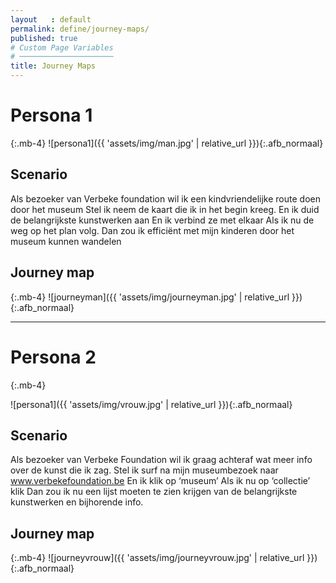 ```yaml
---
layout   : default
permalink: define/journey-maps/
published: true
# Custom Page Variables
# ─────────────────────
title: Journey Maps
---
```

# Persona 1
{:.mb-4}
![persona1]({{ 'assets/img/man.jpg' | relative_url }}){:.afb_normaal}

## Scenario
Als bezoeker van Verbeke foundation wil ik een kindvriendelijke route doen door het museum
Stel ik neem de kaart die ik in het begin kreeg.
En ik duid de belangrijkste kunstwerken aan
En ik verbind ze met elkaar
Als ik nu de weg op het plan volg.
Dan zou ik efficiënt met mijn kinderen door het museum kunnen wandelen 

## Journey map
{:.mb-4}
![journeyman]({{ 'assets/img/journeyman.jpg' | relative_url }}){:.afb_normaal}
<hr>

# Persona 2
{:.mb-4}

![persona1]({{ 'assets/img/vrouw.jpg' | relative_url }}){:.afb_normaal} 

## Scenario
Als bezoeker van Verbeke Foundation wil ik graag achteraf wat meer info over de kunst die ik zag. 
Stel ik surf na mijn museumbezoek naar www.verbekefoundation.be
En ik klik op ‘museum’
Als ik nu op ‘collectie’ klik 
Dan zou ik nu een lijst moeten te zien krijgen van de belangrijkste kunstwerken en bijhorende info. 

## Journey map
{:.mb-4}
![journeyvrouw]({{ 'assets/img/journeyvrouw.jpg' | relative_url }}){:.afb_normaal}
